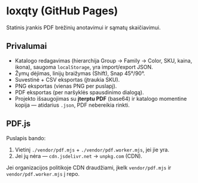 # loxqty (GitHub Pages)

Statinis įrankis PDF brėžinių anotavimui ir sąmatų skaičiavimui.

## Privalumai
- Katalogo redagavimas (hierarchija Group → Family → Color, SKU, kaina, ikona), saugoma `localStorage`, yra import/export JSON.
- Žymų dėjimas, linijų braižymas (Shift), Snap 45°/90°.
- Suvestinė + CSV eksportas (įtraukia SKU).
- PNG eksportas (vienas PNG per puslapį).
- PDF eksportas (per naršyklės spausdinimo dialogą).
- Projekto išsaugojimas su **įterptu PDF** (base64) ir katalogo momentine kopija — atidarius `.json`, PDF nebereikia rinkti.

## PDF.js
Puslapis bando:
1. Vietinį `./vendor/pdf.mjs` + `./vendor/pdf.worker.mjs`, jei jie yra.
2. Jei jų nėra — `cdn.jsdelivr.net` → `unpkg.com` (CDN).

Jei organizacijos politikoje CDN draudžiami, įkelk `vendor/pdf.mjs` ir `vendor/pdf.worker.mjs` į repo.

